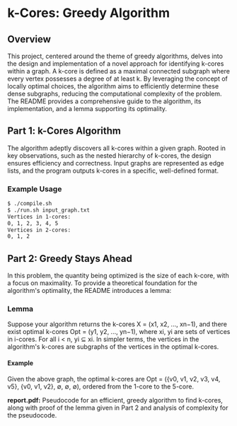 # k-Cores: Greedy Algorithm

## Overview
This project, centered around the theme of greedy algorithms, delves into the design and implementation of a novel approach for identifying k-cores within a graph. A k-core is defined as a maximal connected subgraph where every vertex possesses a degree of at least k. By leveraging the concept of locally optimal choices, the algorithm aims to efficiently determine these dense subgraphs, reducing the computational complexity of the problem. The README provides a comprehensive guide to the algorithm, its implementation, and a lemma supporting its optimality.

## Part 1: k-Cores Algorithm
The algorithm adeptly discovers all k-cores within a given graph. Rooted in key observations, such as the nested hierarchy of k-cores, the design ensures efficiency and correctness. Input graphs are represented as edge lists, and the program outputs k-cores in a specific, well-defined format.

### Example Usage
```bash
$ ./compile.sh
$ ./run.sh input_graph.txt
Vertices in 1-cores:
0, 1, 2, 3, 4, 5
Vertices in 2-cores:
0, 1, 2
```
## Part 2: Greedy Stays Ahead
In this problem, the quantity being optimized is the size of each k-core, with a focus on maximality. To provide a theoretical foundation for the algorithm's optimality, the README introduces a lemma:

### Lemma
Suppose your algorithm returns the k-cores X = (x1, x2, ..., xn−1), and there exist optimal k-cores Opt = (y1, y2, ..., yn−1), where xi, yi are sets of vertices in i-cores. For all i < n, yi ⊆ xi. In simpler terms, the vertices in the algorithm's k-cores are subgraphs of the vertices in the optimal k-cores.

#### Example
Given the above graph, the optimal k-cores are Opt = ({v0, v1, v2, v3, v4, v5}, {v0, v1, v2}, ∅, ∅, ∅), ordered from the 1-core to the 5-core.

**report.pdf:** Pseudocode for an efficient, greedy algorithm to find k-cores, along with proof of the lemma given in Part 2 and analysis of complexity for the pseudocode.
